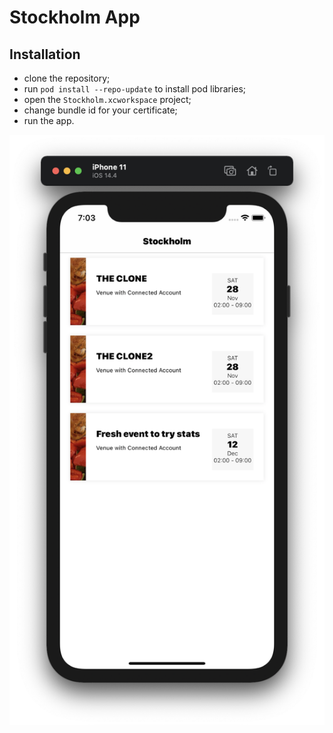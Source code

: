 # Stockholm App

## Installation
- clone the repository;
- run `pod install --repo-update` to install pod libraries;
- open the `Stockholm.xcworkspace` project;
- change bundle id for your certificate;
- run the app.

![Events screen](https://github.com/daniil108/stockholm/blob/main/scr1.png)
